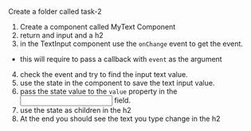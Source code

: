 Create a folder called task-2

1. Create a component called MyText Component
2. return and input and a h2
3. in the TextInput component use the `onChange` event to get the event.

- this will require to pass a callback with `event` as the argument

4. check the event and try to find the input text value.
5. use the state in the component to save the text input value.
6. pass the state value to the `value` property in the <input> field.
7. use the state as children in the h2
8. At the end you should see the text you type change in the h2
